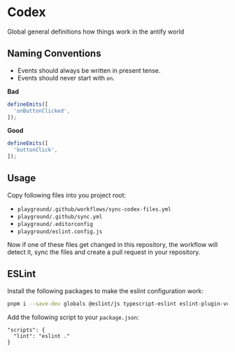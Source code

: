 # Codex

Global general definitions how things work in the antify world

## Naming Conventions
* Events should always be written in present tense.
* Events should never start with `on`.

**Bad**
```ts
defineEmits([
  'onButtonClicked',
]);
```
**Good**
```ts
defineEmits([
  'buttonClick',
]);
```


## Usage

Copy following files into you project root:

- `playground/.github/workflows/sync-codex-files.yml`
- `playground/.github/sync.yml`
- `playground/.editorconfig`
- `playground/eslint.config.js`

Now if one of these files get changed in this repository, the workflow will
detect it, sync the files and create a pull request in your repository.

## ESLint

Install the following packages to make the eslint configuration work:

```bash
pnpm i --save-dev globals @eslint/js typescript-eslint eslint-plugin-vue @stylistic/eslint-plugin @nuxt/eslint-plugin eslint-plugin-storybook
```

Add the following script to your `package.json`:

```
"scripts": {
  "lint": "eslint ."
}
```
